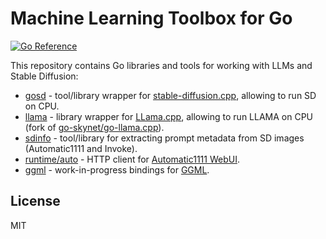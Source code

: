# Machine Learning Toolbox for Go
[![Go Reference](https://pkg.go.dev/badge/github.com/dennwc/gosd.svg)](https://pkg.go.dev/github.com/dennwc/gosd)

This repository contains Go libraries and tools for working with LLMs and Stable Diffusion:
- [gosd](./cmd/gosd) - tool/library wrapper for [stable-diffusion.cpp](https://github.com/leejet/stable-diffusion.cpp), allowing to run SD on CPU.
- [llama](./llama-cpp) - library wrapper for [LLama.cpp](https://github.com/ggerganov/llama.cpp), allowing to run LLAMA on CPU (fork of [go-skynet/go-llama.cpp](https://github.com/go-skynet/go-llama.cpp)).
- [sdinfo](./cmd/sdinfo) - tool/library for extracting prompt metadata from SD images (Automatic1111 and Invoke).
- [runtime/auto](https://pkg.go.dev/github.com/dennwc/gosd/runtime/auto) - HTTP client for [Automatic1111 WebUI](https://github.com/AUTOMATIC1111/stable-diffusion-webui).
- [ggml](https://pkg.go.dev/github.com/dennwc/gosd/ggml) - work-in-progress bindings for [GGML](https://github.com/ggerganov/ggml).

## License

MIT
